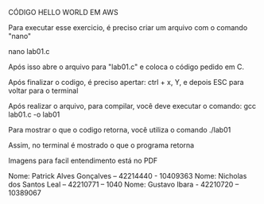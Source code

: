 CÓDIGO HELLO WORLD EM AWS

Para executar esse exercicio, é preciso criar um arquivo com o comando "nano"

nano lab01.c

Após isso abre o arquivo para "lab01.c" e coloca o código pedido em C.

Após finalizar o codigo, é preciso apertar: ctrl + x, Y, e depois ESC para voltar para o terminal

Após realizar o arquivo, para compilar, você deve executar o comando: gcc lab01.c -o lab01

Para mostrar o que o codigo retorna, você utiliza o comando ./lab01

Assim, no terminal é mostrado o que o programa retorna

Imagens para facil entendimento está no PDF

Nome: Patrick Alves Gonçalves – 42214440 - 10409363
Nome: Nicholas dos Santos Leal – 42210771 – 1040
Nome: Gustavo Ibara - 42210720 – 10389067
